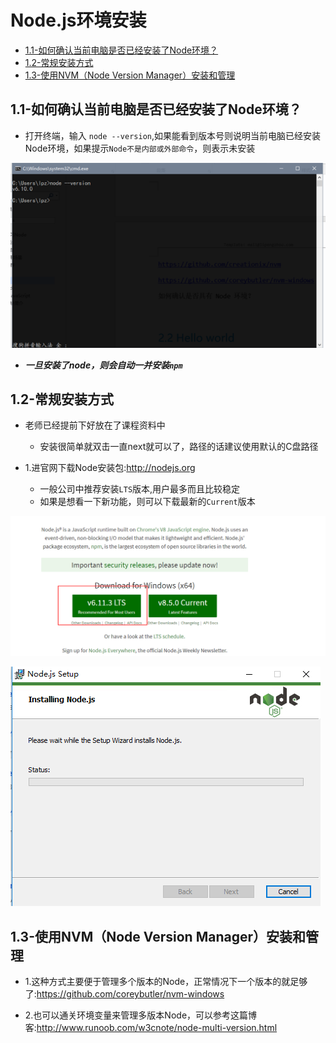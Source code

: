 # Node.js环境安装

* [1.1-如何确认当前电脑是否已经安装了Node环境？](#1.1)
* [1.2-常规安装方式](#1.2)
* [1.3-使用NVM（Node Version Manager）安装和管理](#1.3)


## <h2 id=1.1>1.1-如何确认当前电脑是否已经安装了Node环境？</h2>

* 打开终端，输入 `node --version`,如果能看到版本号则说明当前电脑已经安装Node环境，如果提示`Node不是内部或外部命令`，则表示未安装

![](images/0301.png)

* ***一旦安装了node，则会自动一并安装`npm`***

## <h2 id=1.2>1.2-常规安装方式</h2>

* 老师已经提前下好放在了课程资料中
    * 安装很简单就双击一直next就可以了，路径的话建议使用默认的C盘路径

* 1.进官网下载Node安装包:<http://nodejs.org>
    * 一般公司中推荐安装`LTS`版本,用户最多而且比较稳定
    * 如果是想看一下新功能，则可以下载最新的`Current`版本

![](images/0302.png)

![](images/0303.png)

## <h2 id=1.3>1.3-使用NVM（Node Version Manager）安装和管理</h2>

* 1.这种方式主要便于管理多个版本的Node，正常情况下一个版本的就足够了:<https://github.com/coreybutler/nvm-windows>

* 2.也可以通关环境变量来管理多版本Node，可以参考这篇博客:<http://www.runoob.com/w3cnote/node-multi-version.html>
